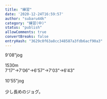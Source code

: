```yaml
---
title: "練習"
date: '2020-12-24T16:59:57'
author: "subaru44k"
category: "練習(中)"
status: "publish"
allowComments: true
convertBreaks: false
entryHash: "3629c0f63a8cc348587a3fdb6acf90a3"
---
```

9'08"jog<br>
<br>
1530m<br>
7'17"→7'06"→6'57"→7'03"→6'43"<br>
<br>
10'55"jog<br>
<br>
少し長めのジョグ。

